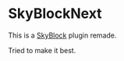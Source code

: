 # SkyBlockNext

This is a [SkyBlock](https://wiki.hypixel.net/) plugin remade.

Tried to make it best.